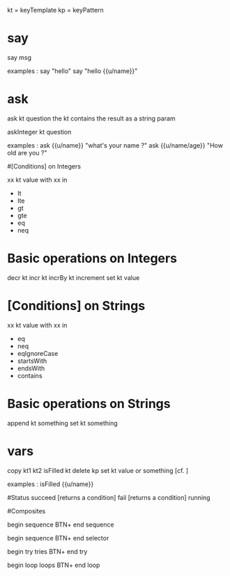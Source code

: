 kt = keyTemplate
kp = keyPattern

# say
say msg 

examples : 
say "hello"
say "hello {{u/name}}"

# ask
ask kt question
the kt contains the result as a string param

askInteger kt question

examples : 
ask {{u/name}} "what's your name ?"
ask {{u/name/age}} "How old are you ?"

#[Conditions] on Integers

xx kt value
with xx in  
- lt
- lte
- gt
- gte
- eq
- neq

# Basic operations on Integers

decr kt
incr kt
incrBy kt increment 
set kt value

# [Conditions] on Strings

xx kt value
with xx in  
- eq
- neq
- eqIgnoreCase
- startsWith
- endsWith
- contains

# Basic operations on Strings

append kt something
set kt something

# vars
copy kt1 kt2
isFilled kt
delete kp 
set kt value or something [cf. ]

examples : 
isFilled {{u/name}}

#Status
succeed [returns a condition]
fail [returns a condition]
running 

#Composites 

begin sequence 
	BTN+
end sequence
	
begin sequence 
	BTN+
end selector

begin try tries
	BTN+
end try

begin loop  loops
	BTN+
end loop




